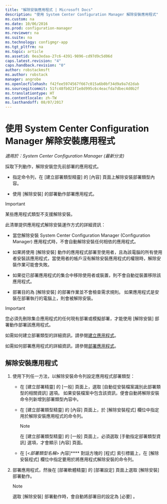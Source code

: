 ```yaml
---
title: "解除安裝應用程式 | Microsoft Docs"
description: "使用 System Center Configuration Manager 解除安裝應用程式"
ms.custom: na
ms.date: 10/06/2016
ms.prod: configuration-manager
ms.reviewer: na
ms.suite: na
ms.technology: configmgr-app
ms.tgt_pltfrm: na
ms.topic: article
ms.assetid: 0ea3edaa-27c6-4391-9896-cd97d9c5d06d
caps.latest.revision: "4"
caps.handback.revision: "0"
author: robstackmsft
ms.author: robstack
manager: angrobe
ms.openlocfilehash: f42fee5974567f667c015a6b0bf34d9a9a7d2dab
ms.sourcegitcommit: 51fc48fb023f1e8d995c6c4eacfda7dbec4d0b2f
ms.translationtype: HT
ms.contentlocale: zh-TW
ms.lasthandoff: 08/07/2017
---
```

# <a name="uninstall-applications-with-system-center-configuration-manager"></a>使用 System Center Configuration Manager 解除安裝應用程式

*適用於：System Center Configuration Manager (最新分支)*


採取下列動作，解除安裝您先前部署的應用程式。

-   指定命令列，在 [建立部署類型精靈] 的 [內容] 頁面上解除安裝部署類型內容。  

-   使用 [解除安裝] 的部署動作部署應用程式。  

> [!IMPORTANT]  
> 某些應用程式類型不支援解除安裝。  

 此清單提供應用程式解除安裝運作方式的詳細資訊：  

-   當您解除安裝 System Center Configuration Manager (Configuration Manager) 應用程式時，不會自動解除安裝任何相依的應用程式。  

-   如果將使用 [解除安裝] 動作的應用程式部署至使用者，且為該電腦的所有使用者安裝該應用程式，當使用者的帳戶沒有解除安裝應用程式的權限時，解除安裝作業可能會失敗。  

-   如果從已部署應用程式的集合中移除使用者或裝置，則不會自動從裝置移除該應用程式。  

-   部署目的為 [解除安裝] 的部署作業並不會檢查需求規則。 如果應用程式是安裝在部署執行的電腦上，則會被解除安裝。  

> [!IMPORTANT]  
> 您必須先刪除集合應用程式的任何現有部署或模擬部署，才能使用 [解除安裝] 部署動作部署該應用程式。  

 如需如何建立部署類型的詳細資訊，請參閱[建立應用程式](../../apps/deploy-use/create-applications.md)。  

 如需如何部署應用程式的詳細資訊，請參閱[部署應用程式](../../apps/deploy-use/deploy-applications.md)。  

## <a name="uninstall-an-application"></a>解除安裝應用程式  

1.  使用下列任一方法，以解除安裝命令列設定應用程式部署類型：  

    -   在 [建立部署精靈] 的 [一般] 頁面上，選取 [自動從安裝檔案識別此部署類型的相關資訊] 選項。 如果安裝檔案中包含該資訊，便會自動將解除安裝命令列新增到部署類型內容中。  

    -   在 [建立部署類型精靈] 的 [內容] 頁面上，於 [解除安裝程式] 欄位中指定用於解除安裝應用程式的命令列。  

        > [!NOTE]  
        >  在 [建立部署類型精靈] 的 [一般] 頁面上，必須選取 [手動指定部署類型資訊] 選項，才會顯示 [內容] 頁面。  

    -   在 [<*部署類型名稱*> 內容]**** 對話方塊的 [程式] 索引標籤上，在 [解除安裝程式] 欄位中指定要用於將應用程式解除安裝的命令列。  

2.  部署應用程式，然後在 [部署軟體精靈] 的 [部署設定] 頁面上選取 [解除安裝] 部署動作。  

    > [!NOTE]  
    >  選取 [解除安裝] 部署動作時，會自動將部署目的設定為 [必要] 。  
